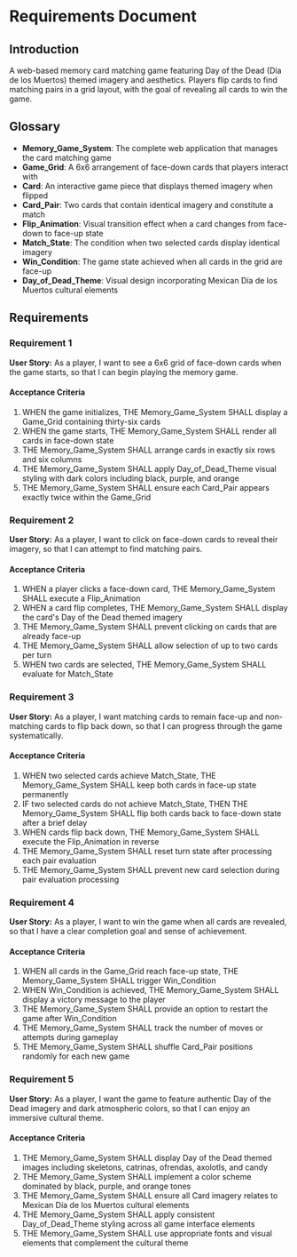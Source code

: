# Requirements Document

## Introduction

A web-based memory card matching game featuring Day of the Dead (Día de los Muertos) themed imagery and aesthetics. Players flip cards to find matching pairs in a grid layout, with the goal of revealing all cards to win the game.

## Glossary

- **Memory_Game_System**: The complete web application that manages the card matching game
- **Game_Grid**: A 6x6 arrangement of face-down cards that players interact with
- **Card**: An interactive game piece that displays themed imagery when flipped
- **Card_Pair**: Two cards that contain identical imagery and constitute a match
- **Flip_Animation**: Visual transition effect when a card changes from face-down to face-up state
- **Match_State**: The condition when two selected cards display identical imagery
- **Win_Condition**: The game state achieved when all cards in the grid are face-up
- **Day_of_Dead_Theme**: Visual design incorporating Mexican Día de los Muertos cultural elements

## Requirements

### Requirement 1

**User Story:** As a player, I want to see a 6x6 grid of face-down cards when the game starts, so that I can begin playing the memory game.

#### Acceptance Criteria

1. WHEN the game initializes, THE Memory_Game_System SHALL display a Game_Grid containing thirty-six cards
2. WHEN the game starts, THE Memory_Game_System SHALL render all cards in face-down state
3. THE Memory_Game_System SHALL arrange cards in exactly six rows and six columns
4. THE Memory_Game_System SHALL apply Day_of_Dead_Theme visual styling with dark colors including black, purple, and orange
5. THE Memory_Game_System SHALL ensure each Card_Pair appears exactly twice within the Game_Grid

### Requirement 2

**User Story:** As a player, I want to click on face-down cards to reveal their imagery, so that I can attempt to find matching pairs.

#### Acceptance Criteria

1. WHEN a player clicks a face-down card, THE Memory_Game_System SHALL execute a Flip_Animation
2. WHEN a card flip completes, THE Memory_Game_System SHALL display the card's Day of the Dead themed imagery
3. THE Memory_Game_System SHALL prevent clicking on cards that are already face-up
4. THE Memory_Game_System SHALL allow selection of up to two cards per turn
5. WHEN two cards are selected, THE Memory_Game_System SHALL evaluate for Match_State

### Requirement 3

**User Story:** As a player, I want matching cards to remain face-up and non-matching cards to flip back down, so that I can progress through the game systematically.

#### Acceptance Criteria

1. WHEN two selected cards achieve Match_State, THE Memory_Game_System SHALL keep both cards in face-up state permanently
2. IF two selected cards do not achieve Match_State, THEN THE Memory_Game_System SHALL flip both cards back to face-down state after a brief delay
3. WHEN cards flip back down, THE Memory_Game_System SHALL execute the Flip_Animation in reverse
4. THE Memory_Game_System SHALL reset turn state after processing each pair evaluation
5. THE Memory_Game_System SHALL prevent new card selection during pair evaluation processing

### Requirement 4

**User Story:** As a player, I want to win the game when all cards are revealed, so that I have a clear completion goal and sense of achievement.

#### Acceptance Criteria

1. WHEN all cards in the Game_Grid reach face-up state, THE Memory_Game_System SHALL trigger Win_Condition
2. WHEN Win_Condition is achieved, THE Memory_Game_System SHALL display a victory message to the player
3. THE Memory_Game_System SHALL provide an option to restart the game after Win_Condition
4. THE Memory_Game_System SHALL track the number of moves or attempts during gameplay
5. THE Memory_Game_System SHALL shuffle Card_Pair positions randomly for each new game

### Requirement 5

**User Story:** As a player, I want the game to feature authentic Day of the Dead imagery and dark atmospheric colors, so that I can enjoy an immersive cultural theme.

#### Acceptance Criteria

1. THE Memory_Game_System SHALL display Day of the Dead themed images including skeletons, catrinas, ofrendas, axolotls, and candy
2. THE Memory_Game_System SHALL implement a color scheme dominated by black, purple, and orange tones
3. THE Memory_Game_System SHALL ensure all Card imagery relates to Mexican Día de los Muertos cultural elements
4. THE Memory_Game_System SHALL apply consistent Day_of_Dead_Theme styling across all game interface elements
5. THE Memory_Game_System SHALL use appropriate fonts and visual elements that complement the cultural theme